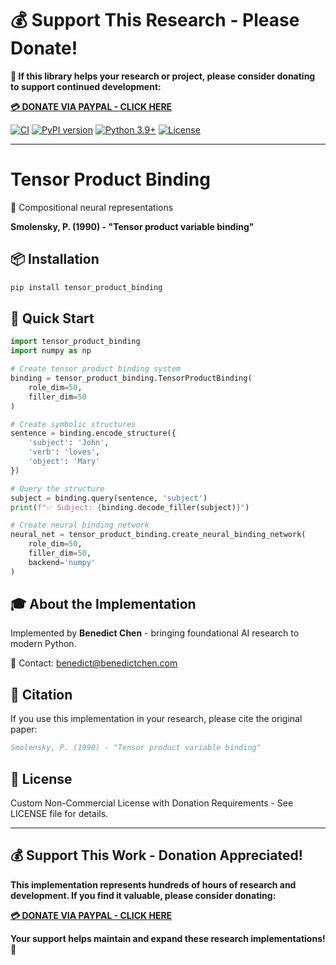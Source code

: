 # 💰 Support This Research - Please Donate!

**🙏 If this library helps your research or project, please consider donating to support continued development:**

**[💳 DONATE VIA PAYPAL - CLICK HERE](https://www.paypal.com/cgi-bin/webscr?cmd=_s-xclick&hosted_button_id=WXQKYYKPHWXHS)**

[![CI](https://github.com/benedictchen/tensor-product-binding/workflows/CI/badge.svg)](https://github.com/benedictchen/tensor-product-binding/actions)
[![PyPI version](https://img.shields.io/pypi/v/tensor-product-binding.svg)](https://pypi.org/project/tensor-product-binding/)
[![Python 3.9+](https://img.shields.io/badge/python-3.9+-blue.svg)](https://www.python.org/downloads/)
[![License](https://img.shields.io/badge/license-Custom%20Non--Commercial-red.svg)](LICENSE)

---

# Tensor Product Binding

🔗 Compositional neural representations

**Smolensky, P. (1990) - "Tensor product variable binding"**

## 📦 Installation

```bash
pip install tensor_product_binding
```

## 🚀 Quick Start

```python
import tensor_product_binding
import numpy as np

# Create tensor product binding system
binding = tensor_product_binding.TensorProductBinding(
    role_dim=50,
    filler_dim=50
)

# Create symbolic structures
sentence = binding.encode_structure({
    'subject': 'John',
    'verb': 'loves', 
    'object': 'Mary'
})

# Query the structure
subject = binding.query(sentence, 'subject')
print(f"✅ Subject: {binding.decode_filler(subject)}")

# Create neural binding network
neural_net = tensor_product_binding.create_neural_binding_network(
    role_dim=50,
    filler_dim=50,
    backend='numpy'
)
```

## 🎓 About the Implementation

Implemented by **Benedict Chen** - bringing foundational AI research to modern Python.

📧 Contact: benedict@benedictchen.com

## 📖 Citation

If you use this implementation in your research, please cite the original paper:

```bibtex
Smolensky, P. (1990) - "Tensor product variable binding"
```

## 📜 License

Custom Non-Commercial License with Donation Requirements - See LICENSE file for details.

---

## 💰 Support This Work - Donation Appreciated!

**This implementation represents hundreds of hours of research and development. If you find it valuable, please consider donating:**

**[💳 DONATE VIA PAYPAL - CLICK HERE](https://www.paypal.com/cgi-bin/webscr?cmd=_s-xclick&hosted_button_id=WXQKYYKPHWXHS)**

**Your support helps maintain and expand these research implementations! 🙏**